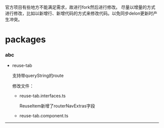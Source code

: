 官方项目有些地方不能满足需求，故进行fork然后进行修改。
尽量以增量的方式进行修改，比如以新增行、新增代码的方式来修改代码。以免同步delon更新时产生冲突。

# packages


### abc


* reuse-tab

    支持带queryString的route

    修改文件：
    * reuse-tab.interfaces.ts

      ReuseItem新增了routerNavExtras字段

    * reuse-tab.component.ts
      

----
